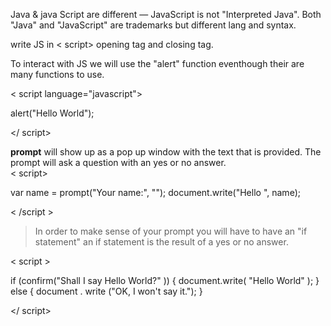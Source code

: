 Java & java Script are different
— JavaScript is not "Interpreted Java". Both "Java" and "JavaScript" are trademarks but different lang and syntax.

write JS in < script> opening tag and </script > closing tag.

To interact with JS we will use the "alert"
function eventhough their are many functions to use.

< script language="javascript">

alert("Hello World");

</ script>

**prompt** will show up as a pop up window with the text that is provided. The prompt will ask a question with an yes or no answer.  
< script>

var name = prompt("Your name:", "");
document.write("Hello ", name);

< /script >

> In order to make sense of your prompt you will have to have an "if statement" an if statement is the result of a yes or no answer.

< script >

if (confirm("Shall I say Hello World?" )) {
document.write( "Hello World" );
} else {
document . write ("OK, I won't say it.");
}

</ script>
